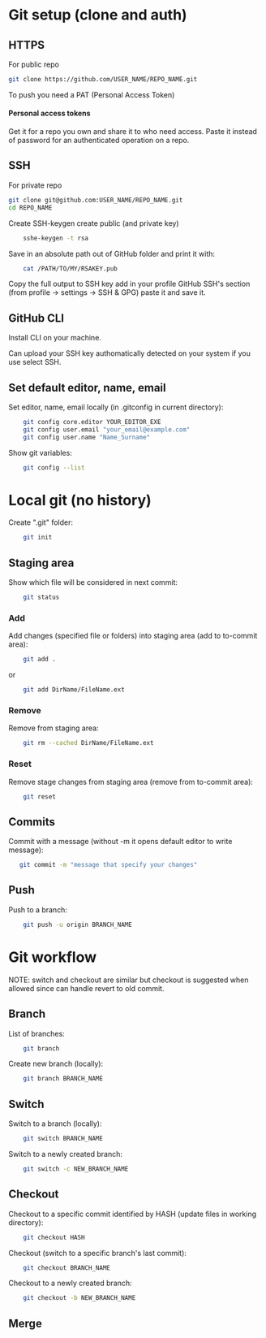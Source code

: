 # Git setup (clone and auth)

## HTTPS

For public repo
```sh
git clone https://github.com/USER_NAME/REPO_NAME.git
```

To push you need a PAT (Personal Access Token)

#### Personal access tokens
Get it for a repo you own and share it to who need access.
Paste it instead of password for an authenticated operation on a repo.


## SSH
For private repo
```sh
git clone git@github.com:USER_NAME/REPO_NAME.git
cd REPO_NAME
```
Create SSH-keygen create public (and private key)
```sh
    sshe-keygen -t rsa
```
Save in an absolute path out of GitHub folder and print it with:
```sh
    cat /PATH/TO/MY/RSAKEY.pub
```
Copy the full output to SSH key add in your profile GitHub SSH's section (from profile -> settings -> SSH & GPG) paste it and save it.

## GitHub CLI

Install CLI on your machine.

Can upload your SSH key authomatically detected on your system if you use select SSH.


## Set default editor, name, email
Set editor, name, email locally (in .gitconfig in current directory):
```sh
    git config core.editor YOUR_EDITOR_EXE
    git config user.email "your_email@example.com"
    git config user.name "Name_Surname"
```
Show git variables:
```sh
    git config --list
```

# Local git (no history)

Create ".git" folder:
```sh
    git init
```

## Staging area
Show which file will be considered in next commit:
```sh
    git status
```

### Add
Add changes (specified file or folders) into staging area (add to to-commit area):
```sh
    git add .
```
or
```sh
    git add DirName/FileName.ext
```
### Remove
Remove from staging area:
```sh
    git rm --cached DirName/FileName.ext
```

### Reset
Remove stage changes from staging area (remove from to-commit area):
```sh
    git reset
```

## Commits
Commit with a message (without -m it opens default editor to write message):
```sh
   git commit -m "message that specify your changes"
```

## Push
Push to a branch:
```sh
    git push -u origin BRANCH_NAME
```

# Git workflow

NOTE: switch and checkout are similar but checkout is suggested when allowed since can handle revert to old commit.

## Branch

List of branches:
```sh
    git branch
```

Create new branch (locally):
```sh
    git branch BRANCH_NAME
```

## Switch

Switch to a branch (locally):
```sh
    git switch BRANCH_NAME
```
Switch to a newly created branch:
```sh
    git switch -c NEW_BRANCH_NAME
```


## Checkout
Checkout to a specific commit identified by HASH (update files in working directory):
```sh
    git checkout HASH
```
Checkout (switch to a specific branch's last commit):
```sh
    git checkout BRANCH_NAME
```
Checkout to a newly created branch:
```sh
    git checkout -b NEW_BRANCH_NAME
```

## Merge
